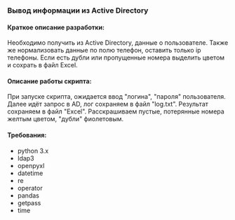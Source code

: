 ### Вывод информации из Active Directory

#### Краткое описание разработки:

Необходимо получить из Active Directory, данные о пользователе.
Также же нормализовать данные по полю телефон, оставить только ip телефоны. 
Если есть дубли или пропущенные номера выделить цветом и сохрать в файл Excel.

#### Описание работы скрипта:

При запуске скрипта, ожидается ввод "логина", "пароля" пользователя. Далее идёт запрос в AD, лог сохраняем в файл "log.txt".
Результат сохраняем в файл "Excel". Расскрашиваем пустые, потерянные номера желтым цветом, "дубли" фиолетовым.

#### Требования:
- python 3.x
- ldap3
- openpyxl
- datetime
- re
- operator
- pandas
- getpass
- time
